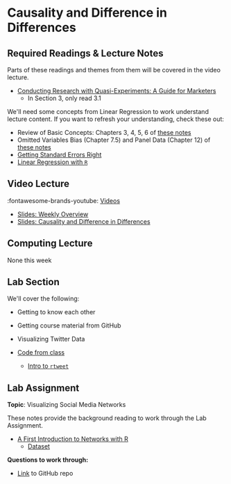 # Causality and Difference in Differences

## Required Readings & Lecture Notes

Parts of these readings and themes from them will be covered in the video lecture.

* [Conducting Research with Quasi-Experiments: A Guide for Marketers][goldfarb-tucker]
    * In Section 3, only read 3.1

We'll need some concepts from Linear Regression to work understand lecture content. 
If you want to refresh your understanding, check these out:

* Review of Basic Concepts: Chapters 3, 4, 5, 6 of [these notes](https://scpoecon.github.io/ScPoEconometrics/)
* Omitted Variables Bias (Chapter 7.5) and Panel Data (Chapter 12) of [these notes](https://scpoecon.github.io/ScPoEconometrics/)
* [Getting Standard Errors Right][regression-errors]
* [Linear Regression with `R`][regression-r]

## Video Lecture

<!-- Coming Soon -->

:fontawesome-brands-youtube: [Videos](https://www.youtube.com/watch?v=lRQP68g4GFo&list=PL9QkA7C7GRGUpaABa4pFqLoabS-DPj5b_&pp=gAQBiAQB)

* [Slides: Weekly Overview][week-overview]
* [Slides: Causality and Difference in Differences][lecture-slides-02]
<!-- * Videos as a [playlist](https://www.youtube.com/watch?v=rgMEMeiGETk&list=PL9QkA7C7GRGWAnmrkW5cFjbN-kkqWuVrX) -->

## Computing Lecture 

None this week

## Lab Section

We'll cover the following:

* Getting to know each other
* Getting course material from GitHub
* Visualizing Twitter Data <!---(GitHub repo [here][smwa-cl01]) --->
    <!-- * Instructor Code (GitHub repo) -[here][smwa-cl01-ans]) - -->

* [Code from class](https://github.com/GijsvBussel/lab_section_1_twitter)
  * [Intro to `rtweet`][lecture-rtweet]


## Lab Assignment

**Topic**: Visualizing Social Media Networks


These notes provide the background reading to work through the Lab Assignment.

* [A First Introduction to Networks with R][lecture-networks]
    * [Dataset][lecture-networks-data]
<!-- * [Introduction to the Twitter API and rtweet][lecture-rtweet] -->


**Questions to work through:** 

<!-- * [PDF][lab-01-q] -->
* [Link][lab-01-gh] to GitHub repo
<!-- * [Suggested Solutions][lab-01-s] -->


[goldfarb-tucker]: https://papers.ssrn.com/sol3/papers.cfm?abstract_id=2420920

[regression-errors]: ../assets/lectures/week-02/regression-standard-errors.pdf
[regression-r]: ../assets/lectures/week-02/regression-r.pdf

[lecture-slides-02]: ../assets/lectures/week-02/week-02-slides.pdf
[week-overview]: ../assets/lectures/week-02/week-02-overview.pdf

[lab-01-q]: ../assets/labs/lab-01_question.pdf
[lab-01-gh]: https://github.com/tisem-digital-marketing/smwa-lab-01
[lab-01-s]: ../assets/labs/lab-01_solution.pdf

[lecture-networks]: ../assets/lectures/week-01/intro-networks.pdf
[lecture-networks-data]: ../assets/lectures/week-01/networks-lecture-data.zip
[lecture-rtweet]: ../assets/lectures/week-01/intro-twitter-rtweet.pdf
